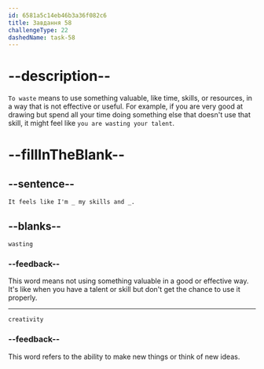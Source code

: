 ```yaml
---
id: 6581a5c14eb46b3a36f082c6
title: Завдання 58
challengeType: 22
dashedName: task-58
---
```


<!--
AUDIO REFERENCE:
Alice: "It feels like I'm wasting my skills and creativity."
-->

# --description--

`To waste` means to use something valuable, like time, skills, or resources, in a way that is not effective or useful. For example, if you are very good at drawing but spend all your time doing something else that doesn't use that skill, it might feel like `you are wasting your talent`.

# --fillInTheBlank--

## --sentence--

`It feels like I'm _ my skills and _.`

## --blanks--

`wasting`

### --feedback--

This word means not using something valuable in a good or effective way. It's like when you have a talent or skill but don't get the chance to use it properly.

---

`creativity`

### --feedback--

This word refers to the ability to make new things or think of new ideas.
